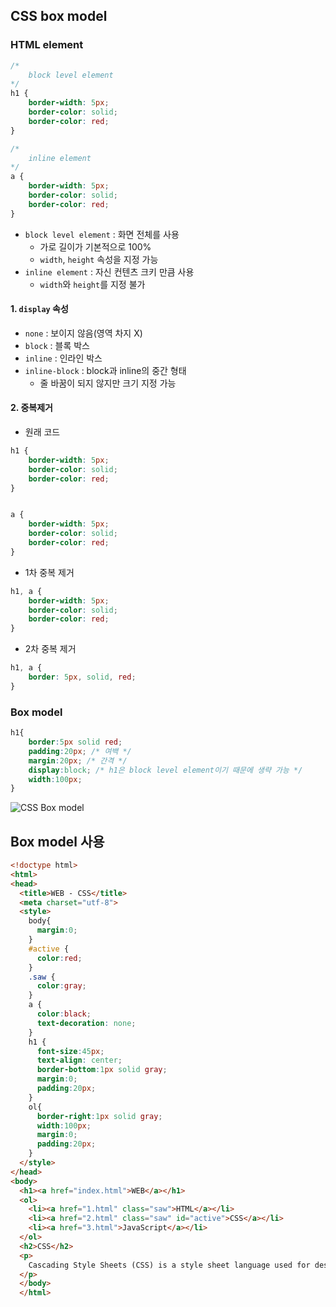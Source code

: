 ## CSS box model

### HTML element

```css
/*
	block level element
*/
h1 {
    border-width: 5px;
    border-color: solid;
    border-color: red;
}

/*
	inline element
*/
a {
    border-width: 5px;
    border-color: solid;
    border-color: red;
}
```

- `block level element` : 화면 전체를 사용
  - 가로 길이가 기본적으로 100%
  - `width`, `height` 속성을 지정 가능
- `inline element` : 자신 컨텐츠 크키 만큼 사용
  - `width`와 `height`를 지정 불가



#### 1. `display` 속성

- `none` : 보이지 않음(영역 차지 X)
- `block` : 블록 박스
- `inline` : 인라인 박스
- `inline-block` : block과 inline의 중간 형태
  - 줄 바꿈이 되지 않지만 크기 지정 가능



#### 2. 중복제거

- 원래 코드

```css
h1 {
    border-width: 5px;
    border-color: solid;
    border-color: red;
}


a {
    border-width: 5px;
    border-color: solid;
    border-color: red;
}
```



- 1차 중복 제거

```css
h1, a {
    border-width: 5px;
    border-color: solid;
    border-color: red;
}
```



- 2차 중복 제거

```css
h1, a {
    border: 5px, solid, red;
}
```



### Box model

```css
h1{
	border:5px solid red;
	padding:20px; /* 여백 */
	margin:20px; /* 간격 */
	display:block; /* h1은 block level element이기 때문에 생략 가능 */
	width:100px;
}
```

![CSS Box model](https://mdn.mozillademos.org/files/13647/box-model-standard-small.png)



## Box model 사용

```html
<!doctype html>
<html>
<head>
  <title>WEB - CSS</title>
  <meta charset="utf-8">
  <style>
    body{
      margin:0;
    }
    #active {
      color:red;
    }
    .saw {
      color:gray;
    }
    a {
      color:black;
      text-decoration: none;
    }
    h1 {
      font-size:45px;
      text-align: center;
      border-bottom:1px solid gray;
      margin:0;
      padding:20px;
    }
    ol{
      border-right:1px solid gray;
      width:100px;
      margin:0;
      padding:20px;
    }
  </style>
</head>
<body>
  <h1><a href="index.html">WEB</a></h1>
  <ol>
    <li><a href="1.html" class="saw">HTML</a></li>
    <li><a href="2.html" class="saw" id="active">CSS</a></li>
    <li><a href="3.html">JavaScript</a></li>
  </ol>
  <h2>CSS</h2>
  <p>
    Cascading Style Sheets (CSS) is a style sheet language used for describing the presentation of a document written in a markup language.[1] Although most often used to set the visual style of web pages and user interfaces written in HTML and XHTML, the language can be applied to any XML document, including plain XML, SVG and XUL, and is applicable to rendering in speech, or on other media. Along with HTML and JavaScript, CSS is a cornerstone technology used by most websites to create visually engaging webpages, user interfaces for web applications, and user interfaces for many mobile applications.
  </p>
  </body>
  </html>
```


